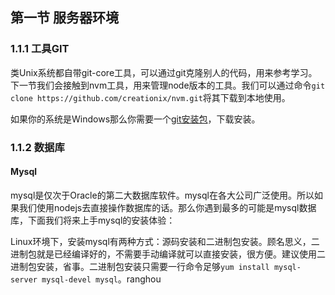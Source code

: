 ## 第一节 服务器环境 

### 1.1.1 工具GIT

类Unix系统都自带git-core工具，可以通过git克隆别人的代码，用来参考学习。下一节我们会接触到nvm工具，用来管理node版本的工具。我们可以通过命令`git clone https://github.com/creationix/nvm.git`将其下载到本地使用。

如果你的系统是Windows那么你需要一个[git安装包](http://msysgit.github.io/)，下载安装。

### 1.1.2 数据库

#### Mysql

mysql是仅次于Oracle的第二大数据库软件。mysql在各大公司广泛使用。所以如果我们使用nodejs去直接操作数据库的话。那么你遇到最多的可能是mysql数据库，下面我们将来上手mysql的安装体验：

Linux环境下，安装mysql有两种方式：源码安装和二进制包安装。顾名思义，二进制包就是已经编译好的，不需要手动编译就可以直接安装，很方便。建议使用二进制包安装，省事。二进制包安装只需要一行命令足够`yum install mysql-server mysql-devel mysql`。ranghou
